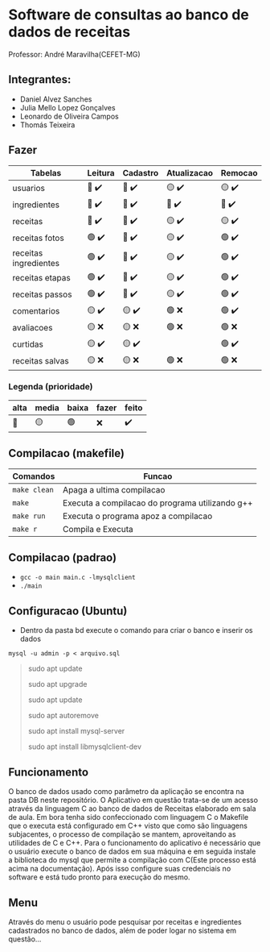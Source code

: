 # Software de consultas ao banco de dados de receitas

<p>Professor: André Maravilha(CEFET-MG)</p>

## Integrantes:

- Daniel Alvez Sanches
- Julia Mello Lopez Gonçalves
- Leonardo de Oliveira Campos
- Thomás Teixeira

## Fazer

| Tabelas               | Leitura             | Cadastro            | Atualizacao         | Remocao             |
| --------------------- | ------------------- | ------------------- | ------------------- | ------------------- |
| usuarios              | :red_circle: :heavy_check_mark:    | :red_circle: :heavy_check_mark:    | :yellow_circle: :heavy_check_mark: | :yellow_circle: :heavy_check_mark: |
| ingredientes          | :red_circle: :heavy_check_mark:    | :red_circle: :heavy_check_mark:    | :red_circle: :heavy_check_mark:     | :red_circle: :heavy_check_mark:    |
| receitas              | :red_circle: :heavy_check_mark:    | :red_circle: :heavy_check_mark:    | :yellow_circle: :heavy_check_mark:  | :yellow_circle: :heavy_check_mark: |
| receitas fotos        | :green_circle: :heavy_check_mark:  | :red_circle: :heavy_check_mark:    | :yellow_circle: :heavy_check_mark:  | :green_circle: :heavy_check_mark:  |
| receitas ingredientes | :green_circle: :heavy_check_mark:  | :red_circle: :heavy_check_mark:    | :yellow_circle: :heavy_check_mark:| :green_circle: :heavy_check_mark:  |
| receitas etapas       | :green_circle: :heavy_check_mark:  | :red_circle: :heavy_check_mark:    | :yellow_circle: :heavy_check_mark:  | :green_circle: :heavy_check_mark:  |
| receitas passos       | :green_circle: :heavy_check_mark:  | :red_circle: :heavy_check_mark:    | :yellow_circle: :heavy_check_mark:  | :green_circle: :heavy_check_mark:  |
| comentarios           | :yellow_circle: :heavy_check_mark: | :yellow_circle: :heavy_check_mark: | :green_circle: :x:  | :green_circle: :heavy_check_mark:  |
| avaliacoes            | :yellow_circle: :x: | :yellow_circle: :x: | :green_circle: :x:  | :green_circle: :x:  |
| curtidas              | :yellow_circle: :heavy_check_mark: | :yellow_circle: :heavy_check_mark: |   | :green_circle: :heavy_check_mark:  |
| receitas salvas       | :yellow_circle: :x: | :yellow_circle: :x: | :green_circle: :x:  | :green_circle: :x:  |

### Legenda (prioridade)

| alta         | media           | baixa          | fazer | feito              |
| ------------ | --------------- | -------------- | ----- | ------------------ |
| :red_circle: | :yellow_circle: | :green_circle: | :x:   | :heavy_check_mark: |

## Compilacao (makefile)

| Comandos     | Funcao                                                                              |
| ------------ | ----------------------------------------------------------------------------------- |
| `make clean` | Apaga a ultima compilacao
| `make`       | Executa a compilacao do programa utilizando g++ |
| `make run`   | Executa o programa apoz a compilacao                                                |
| `make r`     | Compila e Executa                                                                   |

## Compilacao (padrao)

- `gcc -o main main.c -lmysqlclient`
- `./main`

## Configuracao (Ubuntu)

- Dentro da pasta bd execute o comando para criar o banco e inserir os dados

`mysql -u admin -p < arquivo.sql`

> sudo apt update
>
> sudo apt upgrade
>
> sudo apt update
>
> sudo apt autoremove
>
> sudo apt install mysql-server
>
> sudo apt install libmysqlclient-dev

## Funcionamento

<p>
    O banco de dados usado como parâmetro da aplicação se encontra na pasta DB neste repositório. O Aplicativo em questão trata-se de um acesso através da linguagem C ao banco de dados de Receitas elaborado em sala de aula. Em bora tenha sido confeccionado com linguagem C o Makefile que o executa está configurado em C++ visto que como são linguagens subjacentes, o processo de compilação se mantem, aproveitando as utilidades de C e C++. Para o funcionamento do aplicativo é necessário que o usuário execute o banco de dados em sua máquina e em seguida instale a biblioteca do mysql que permite a compilação com C(Este processo está acima na documentação). Após isso configure suas credenciais no software e está tudo pronto para execução do mesmo.
</p>

## Menu

<p>
    Através do menu o usuário pode pesquisar por receitas e ingredientes cadastrados no banco de dados, além de poder logar no sistema em questão...
</p>
